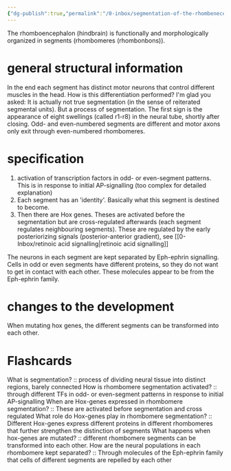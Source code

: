 ```yaml
---
{"dg-publish":true,"permalink":"/0-inbox/segmentation-of-the-rhombenecephalon/","tags":["uni/fmb/dev"]}
---
```


The rhomboencephalon (hindbrain) is functionally and morphologically organized in segments (rhombomeres (rhombonbons)). 
# general structural information
In the end each segment has distinct motor neurons that control different muscles in the head. How is this differentiation performed? I'm glad you asked:
It is actually not true segmentation (in the sense of reiterated segmental units). But a process of segmentation. The first sign is the appearance of eight swellings (called r1-r8) in the neural tube, shortly after closing. Odd- and even-numbered segments are different and motor axons only exit through even-numbered rhombomeres. 
# specification
1. activation of transcription factors in odd- or even-segment patterns. This is in response to initial AP-signalling (too complex for detailed explanation)
2. Each segment has an 'identity'. Basically what this segment is destined to become.
3. Then there are Hox genes. Theses are activated before the segmentation but are cross-regulated afterwards (each segment regulates neighbouring segments). These are regulated by the early posteriorizing signals (posterior-anterior gradient), see [[0-Inbox/retinoic acid signalling\|retinoic acid signalling]]

The neurons in each segment are kept separated by Eph-ephrin signalling. Cells in odd or even segments have different proteins, so they do not want to get in contact with each other. These molecules appear to be from the Eph-ephrin family.
# changes to the development
When mutating hox genes, the different segments can be transformed into each other.


# Flashcards
What is segmentation? :: process of dividing neural tissue into distinct regions, barely connected
How is rhombomere segmentation activated? :: through different TFs in odd- or even-segment patterns in response to initial AP-signalling
When are Hox-genes expressed in rhombomere segmentation? :: These are activated before segmentation and cross regulated
What role do Hox-genes play in rhombomere segmentation? :: Different Hox-genes express different proteins in different rhombomeres that further strengthen the distinction of segments
What happens when hox-genes are mutated? :: different rhombomere segments can be transformed into each other.
How are the neural populations in each rhombomere kept separated? :: Through molecules of the Eph-ephrin family that cells of different segments are repelled by each other